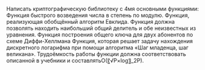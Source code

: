 Написать криптографическую библиотеку с 4мя основными функциями:
	Функция быстрого возведения числа в степень по модулю.
	Функция, реализующая обобщённый алгоритм Евклида. Функция должна позволять находить наибольший общий делитель и обе неизвестных из уравнения.
	Функция построения общего ключа для двух абонентов по схеме Диффи-Хеллмана
	Функция, которая решает задачу нахождения дискретного логарифма при помощи алгоритма «Шаг младенца, шаг великана». Трудоёмкость работы функции должна соответствовать описанной в учебники и составлятьO(〖√P×log〗_2⁡P).
